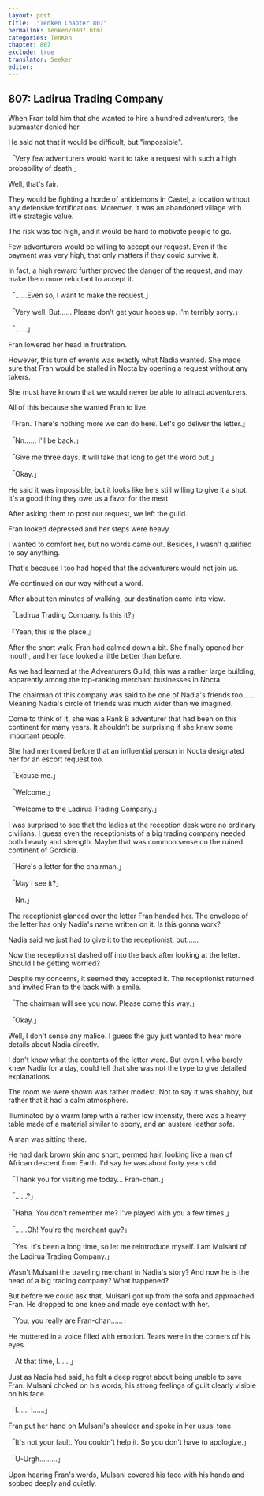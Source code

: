 ```yaml
---
layout: post
title:  "Tenken Chapter 807"
permalink: Tenken/0807.html
categories: TenKen
chapter: 807
exclude: true
translator: Seeker
editor: 
---
```

<h2 id="ch807">807: Ladirua Trading Company</h2>
<p>When Fran told him that she wanted to hire a hundred adventurers, the submaster denied her.</p>

<p>He said not that it would be difficult, but "impossible".</p>

<p>「Very few adventurers would want to take a request with such a high probability of death.」</p>

<p>Well, that's fair.</p>

<p>They would be fighting a horde of antidemons in Castel, a location without any defensive fortifications. Moreover, it was an abandoned village with little strategic value.</p>

<p>The risk was too high, and it would be hard to motivate people to go.</p>

<p>Few adventurers would be willing to accept our request. Even if the payment was very high, that only matters if they could survive it.</p>

<p>In fact, a high reward further proved the danger of the request, and may make them more reluctant to accept it.</p>

<p>「……Even so, I want to make the request.」</p>
<p>「Very well. But…… Please don't get your hopes up. I'm terribly sorry.」</p>
<p>「……」</p>

<p>Fran lowered her head in frustration.</p>

<p>However, this turn of events was exactly what Nadia wanted. She made sure that Fran would be stalled in Nocta by opening a request without any takers.</p>

<p>She must have known that we would never be able to attract adventurers.</p>

<p>All of this because she wanted Fran to live.</p>

<p>『Fran. There's nothing more we can do here. Let's go deliver the letter.』</p>
<p>「Nn…… I'll be back.」</p>
<p>「Give me three days. It will take that long to get the word out.」</p>
<p>「Okay.」</p>

<p>He said it was impossible, but it looks like he's still willing to give it a shot. It's a good thing they owe us a favor for the meat.</p>

<p>After asking them to post our request, we left the guild.</p>

<p>Fran looked depressed and her steps were heavy.</p>

<p>I wanted to comfort her, but no words came out. Besides, I wasn't qualified to say anything.</p>

<p>That's because I too had hoped that the adventurers would not join us.</p>

<p>We continued on our way without a word.</p>

<p>After about ten minutes of walking, our destination came into view.</p>

<p>「Ladirua Trading Company. Is this it?」</p>
<p>『Yeah, this is the place.』</p>

<p>After the short walk, Fran had calmed down a bit. She finally opened her mouth, and her face looked a little better than before.</p>

<p>As we had learned at the Adventurers Guild, this was a rather large building, apparently among the top-ranking merchant businesses in Nocta.</p>

<p>The chairman of this company was said to be one of Nadia's friends too…… Meaning Nadia's circle of friends was much wider than we imagined.</p>

<p>Come to think of it, she was a Rank B adventurer that had been on this continent for many years. It shouldn't be surprising if she knew some important people.</p>

<p>She had mentioned before that an influential person in Nocta designated her for an escort request too.</p>

<p>「Excuse me.」</p>
<p>「Welcome.」</p>
<p>「Welcome to the Ladirua Trading Company.」</p>

<p>I was surprised to see that the ladies at the reception desk were no ordinary civilians. I guess even the receptionists of a big trading company needed both beauty and strength. Maybe that was common sense on the ruined continent of Gordicia.</p>

<p>「Here's a letter for the chairman.」</p>
<p>「May I see it?」</p>
<p>「Nn.」</p>

<p>The receptionist glanced over the letter Fran handed her. The envelope of the letter has only Nadia's name written on it. Is this gonna work?</p>

<p>Nadia said we just had to give it to the receptionist, but……</p>

<p>Now the receptionist dashed off into the back after looking at the letter. Should I be getting worried?</p>

<p>Despite my concerns, it seemed they accepted it. The receptionist returned and invited Fran to the back with a smile.</p>

<p>「The chairman will see you now. Please come this way.」</p>
<p>「Okay.」</p>

<p>Well, I don't sense any malice. I guess the guy just wanted to hear more details about Nadia directly.</p>

<p>I don't know what the contents of the letter were. But even I, who barely knew Nadia for a day, could tell that she was not the type to give detailed explanations.</p>

<p>The room we were shown was rather modest. Not to say it was shabby, but rather that it had a calm atmosphere.</p>

<p>Illuminated by a warm lamp with a rather low intensity, there was a heavy table made of a material similar to ebony, and an austere leather sofa.</p>

<p>A man was sitting there.</p>

<p>He had dark brown skin and short, permed hair, looking like a man of African descent from Earth. I'd say he was about forty years old.</p>

<p>「Thank you for visiting me today… Fran-chan.」</p>
<p>「……?」</p>
<p>「Haha. You don't remember me? I've played with you a few times.」</p>
<p>「……Oh! You're the merchant guy?」</p>
<p>「Yes. It's been a long time, so let me reintroduce myself. I am Mulsani of the Ladirua Trading Company.」</p>

<p>Wasn't Mulsani the traveling merchant in Nadia's story? And now he is the head of a big trading company? What happened?</p>

<p>But before we could ask that, Mulsani got up from the sofa and approached Fran. He dropped to one knee and made eye contact with her.</p>

<p>「You, you really are Fran-chan……」</p>

<p>He muttered in a voice filled with emotion. Tears were in the corners of his eyes.</p>

<p>「At that time, I……」</p>

<p>Just as Nadia had said, he felt a deep regret about being unable to save Fran. Mulsani choked on his words, his strong feelings of guilt clearly visible on his face.</p>

<p>「I…… I……」</p>

<p>Fran put her hand on Mulsani's shoulder and spoke in her usual tone.</p>

<p>「It's not your fault. You couldn't help it. So you don't have to apologize.」</p>
<p>「U-Urgh………」</p>

<p>Upon hearing Fran's words, Mulsani covered his face with his hands and sobbed deeply and quietly.</p>



